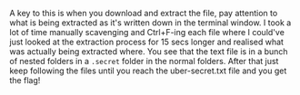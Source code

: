 A key to this is when you download and extract the file, pay attention to what is being extracted as it's written down in the terminal window. I took a lot of time manually scavenging and Ctrl+F-ing each file where I could've just looked at the extraction process for 15 secs longer and realised what was actually being extracted where.
You see that the text file is in a bunch of nested folders in a `.secret` folder in the normal folders. After that just keep following the files until you reach the uber-secret.txt file and you get the flag! 